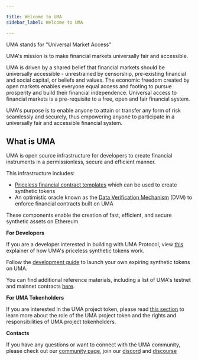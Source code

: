 ```yaml
---

title: Welcome to UMA
sidebar_label: Welcome to UMA

---
```


UMA stands for "Universal Market Access" 

UMA's mission is to make financial markets universally fair and accessible.

UMA is driven by a shared belief that financial markets should be universally accessible - unrestrained by censorship, pre-existing financial and social capital, or beliefs and values. The economic freedom created by open markets enables everyone equal access and footing to pursue prosperity and build their financial independence. Universal access to financial markets is a pre-requisite to a free, open and fair financial system. 


UMA's purpose is to enable anyone to attain or transfer any form of risk seamlessly and securely, thus empowering anyone to participate in a universally fair and accessible financial system.


## What is UMA ##

UMA is open source infrastructure for developers to create financial instruments in a permissionless, secure and efficient manner. 

This infrastructure includes:
 - [Priceless financial contract templates](getting-started/priceless-financial-contracts.md) which can be used to create synthetic tokens
 - An optimistic oracle known as the [Data Verification Mechanism](getting-started/oracle.md) (DVM) to enforce financial contracts built on UMA

These components enable the creation of fast, efficient, and secure synthetic assets on Ethereum. 

**For Developers**

If you are a developer interested in building with UMA Protocol, view [this](https://docs.umaproject.org/synthetic-tokens/what-are-synthetic-assets) explainer of how UMA's priceless synthetic tokens work.


Follow the [development guide](https://docs.umaproject.org/build-walkthrough/build-process) to launch your own expiring synthetic tokens on UMA.

You can find additional reference materials, including a list of UMA's testnet and mainnet contracts [here](https://docs.umaproject.org/dev-ref/addresses).

**For UMA Tokenholders**

If you are interested in the UMA project token, please read [this section](uma-tokenholders/uma-holders.md) to learn more about the role of the UMA project token and the rights and responsibilities of UMA project tokenholders.

**Contacts**

If you have any questions or want to connect with the UMA community, please check out our [community page](community/community-overview), join our [discord](https//discord.umaproject.org) and [discourse](https://discourse.umaproject.org)
